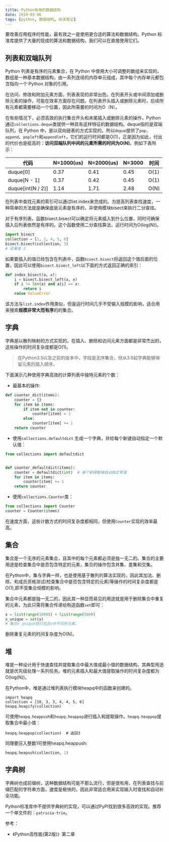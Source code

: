 ```yaml
---
title: Python有用的数据结构
date: 2019-03-06
tags: [python, 数据结构, 阅读笔记]
---
```


要改善应用程序的性能，最有效之一是使用更合适的算法和数据结构。Python 标准库提供了大量的现成的算法和数据结构，我们可以在直接使用它们。

## 列表和双端队列

Python 列表是有序的元素集合，在 Python 中使用大小可调整的数组来实现的。数组是一种基本数据结构，由一系列连续的内存单元组成，其中每个内存单元都包含指向一个 Python 对象的引用。

在访问、修改和附加元素方面，列表表现的非常出色。在列表开头或中间添加或删除元素的操作，可能在效率方面存在问题。在列表开头插入或删除元素时，后续所有元素都需要移动一个位置，因此所需要的时间为O（N）。

在有些情况下，必须高效的执行集合开头和末尾插入或删除元素的操作，Python 通过`collections.deque`类提供一种具有这样特征的数据结构。deque指的是双端队列，在 Python 中，是以双向链表的方式实现的。所以`depue`提供了`pop`、`append`、`popleft`和`appendleft`，它们的运行时间都是O(1)，正是因为如此，付出的代价也是挺高的：**访问双端队列中间的元素所需的时间为O(N)**。例如下表所示：

|代码|N=1000(us)|N=2000(us)|N=3000|时间|
|-|-|-|-|-|
|duque[0]|0.37|0.41|0.45|O(1)|
|duque[N - 1]|0.37|0.42|0.45|O(1)|
|duque[int(N / 2)]|1.14|1.71|2.48|O(N)|

在列表中查找元素的索引可以通过list.index来完成的。为提高列表查找速度，一种简单的方法就是确保底层元素是有序的，并使用模块bisect来执行二分查找。

对于有序列表，函数bisect.bisect可以确定将元素插入到什么位置，同时可确保插入后列表依然是有序的。这个函数使用二分查找算法，运行时间为O(log(N))。


```python
import bisect
collection = [1, 2, 4, 5, 6]
bisect.bisect(collection, 3)
# 结果是 2
```

如果要插入的值已经包含在列表中，函数`bisect.bisect`将返回这个值后面的位置，因此可以使用`bisect.bisect_left`以下面的方式返回正确的索引：

```python
def index_bisect(a, x):
	i = bisect.bisect_left(a, x)
	if i != len(a) and a[i] == x:
		return i
	raise ValueError
```

该方法与`list.index`作用类似，但是运行时间几乎不受输入规模的影响，适合用来搜索**规模非常大而有序**的的集合。


## 字典

字典是以散列映射的方式实现的，在插入、删除和访问元素方面都是非常杰出的，这些操作的时间复杂度都是O(1)。

> 在Python3.5以及之前的版本中，字段是无序集合，但从3.6起字典能够保留元素的插入顺序。

下面演示几种使用字典高效的计算列表中独特元素的个数：

- 最基本的操作:

```python
def counter_dict(items):
	counter = {}
	for item in items:
		if item not in counter:
			counter[item] = 1
		else:
			counter[item] += 1
	return counter
```

- 使用`collections.defaultdict` 生成一个字典，并给每个新键自动指定一个默认值：

```python
from collections import defaultdict


def counter_defaultdict(items):
	counter = defaultdict(int)  # 每个新键都被自动指定零值
	for item in items:
		counter[item] += 1
	return counter

```

- 使用`collections.Counter`类：

```python
from collections import Counter
counter = Counter(items)
```

在速度方面，这些计数方式的时间复杂度都相同，但使用`Counter`实现的效率最高。

## 集合

集合是一个无序的元素集合，且其中的每个元素都必须是独一无二的。集合的主要用途是检查集合中是否包含特定的元素，集合的操作包含并集、差集和交集。

在Python中，集与字典一样，也是使用基于散列的算法实现的，因此其加法、删除、和成员资格测试(检查集合中是否包含特定的元素)等操作的时间复杂度都是O(1),即不受集合规模的影响。

集合中元素都是独一无二的，因此其一种显而易见的用途就是用于删除集合中重复的元素，为此只需将集合传递给构造函数`set`即可：

```python
x = list(range(1000)) + list(range(500))
x_unique = set(x)
# 集合x_unique将只包含x中不同的元素。
```

删除重复元素的时间复杂度为O(N)。


## 堆


堆是一种设计用于快速查找并提取集合中最大值或最小值的数据结构，其典型用途就是优先级处理一系列任务。堆的元素插入和最大值提取操作的时间复杂度都为O(log(N))。

在Python中，堆是通过堆列表执行模块heapq中的函数来创建的。


```
import heapq
collection = [10, 3, 3, 4, 4, 5, 6]
heapq.heapify(collection)
```

可使用`heapq.heappush`和`heapq.heappop`进行插入和提取操作。`heapq.heappop`提取集合中最小值：

```
heapq.heappop(collection)  # 返回3
```

同理要压入整数1可使用heapq.heappush:

```python
heapq.heapush(collection, 1)
```

## 字典树

字典树也成前缀树，这种数据结构可能不那么流行，但是很有用，在列表查找与前缀匹配的字符串方面，速度是极快的，因此非常适合用来实现输入时查找和自动补全功能。

Python标准库中不提供字典树的实现，可以通过PyPI找到很多高效的实现。推荐一个单文件的：`patricia-trie`。


参考：

- 《Python高性能(第2版)》第二章
